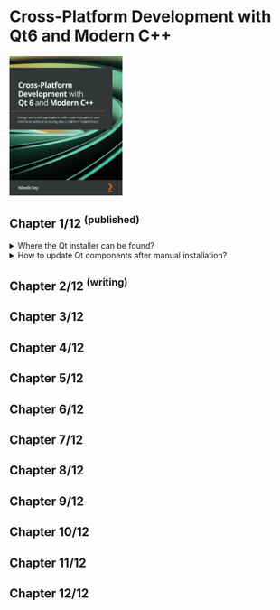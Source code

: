 # Cross-Platform Development with Qt6 and Modern C++
<img src="covers/9781800204584.jpg" width="200"/>

## Chapter 1/12 <sup>(published)</sup>

<details>
<summary>Where the Qt installer can be found?</summary>

> - Open source: qt.io/download-open-source
> - Commercial: qt.io/download
>
> ```sh
> chmod u+x qt*.run
> ./qt*.run
> ``````

> Origins:
> - Cross-Platform Development with Qt6 and Modern C++ - Chapter 1

> References:
---
</details>

<details>
<summary>How to update Qt components after manual installation?</summary>

> You can select new components to download and install or unselect them to
> remove them from your installation.
>
> ```sh
> ${QT_DIR}/MaintenanceTool.exe
> ``````

> Origins:
> - Cross-Platform Development with Qt6 and Modern C++ - Chapter 1

> References:
---
</details>

## Chapter 2/12 <sup>(writing)</sup>



## Chapter 3/12
## Chapter 4/12
## Chapter 5/12
## Chapter 6/12
## Chapter 7/12
## Chapter 8/12
## Chapter 9/12
## Chapter 10/12
## Chapter 11/12
## Chapter 12/12
